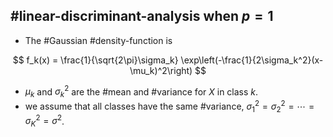 

## #linear-discriminant-analysis when $p=1$

- The #Gaussian #density-function is

$$
f_k(x) = \frac{1}{\sqrt{2\pi}\sigma_k} \exp\left(-\frac{1}{2\sigma_k^2}(x-\mu_k)^2\right)
$$

- $\mu_k$ and $\sigma_k^2$ are the #mean and #variance for $X$ in class $k$.
- we assume that all classes have the same #variance, $\sigma_1^2 = \sigma_2^2 = \cdots = \sigma_K^2 = \sigma^2$.